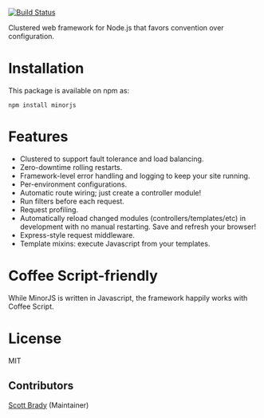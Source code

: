 [![Build Status](https://travis-ci.org/skytap/minorjs.svg?branch=master)](https://travis-ci.org/skytap/minorjs)

Clustered web framework for Node.js that favors convention over configuration.

# Installation

This package is available on npm as:

```
npm install minorjs
```

# Features

* Clustered to support fault tolerance and load balancing.
* Zero-downtime rolling restarts.
* Framework-level error handling and logging to keep your site running.
* Per-environment configurations.
* Automatic route wiring; just create a controller module!
* Run filters before each request.
* Request profiling.
* Automatically reload changed modules (controllers/templates/etc) in development with no manual restarting. Save and refresh your browser!
* Express-style request middleware.
* Template mixins: execute Javascript from your templates.

# Coffee Script-friendly

While MinorJS is written in Javascript, the framework happily works with Coffee Script.

# License

MIT

## Contributors

[Scott Brady](https://github.com/scottbrady) (Maintainer)
